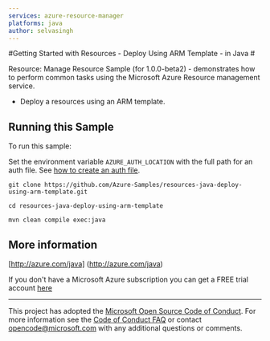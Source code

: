 ```yaml
---
services: azure-resource-manager
platforms: java
author: selvasingh
---
```


#Getting Started with Resources - Deploy Using ARM Template - in Java #


  Resource: Manage Resource Sample (for 1.0.0-beta2) - demonstrates how to perform common tasks using the Microsoft Azure Resource management service.
   - Deploy a resources using an ARM template.
 

## Running this Sample ##

To run this sample:

Set the environment variable `AZURE_AUTH_LOCATION` with the full path for an auth file. See [how to create an auth file](https://github.com/Azure/azure-sdk-for-java/blob/master/AUTH.md).

    git clone https://github.com/Azure-Samples/resources-java-deploy-using-arm-template.git

    cd resources-java-deploy-using-arm-template

    mvn clean compile exec:java

## More information ##

[http://azure.com/java] (http://azure.com/java)

If you don't have a Microsoft Azure subscription you can get a FREE trial account [here](http://go.microsoft.com/fwlink/?LinkId=330212)

---

This project has adopted the [Microsoft Open Source Code of Conduct](https://opensource.microsoft.com/codeofconduct/). For more information see the [Code of Conduct FAQ](https://opensource.microsoft.com/codeofconduct/faq/) or contact [opencode@microsoft.com](mailto:opencode@microsoft.com) with any additional questions or comments.

